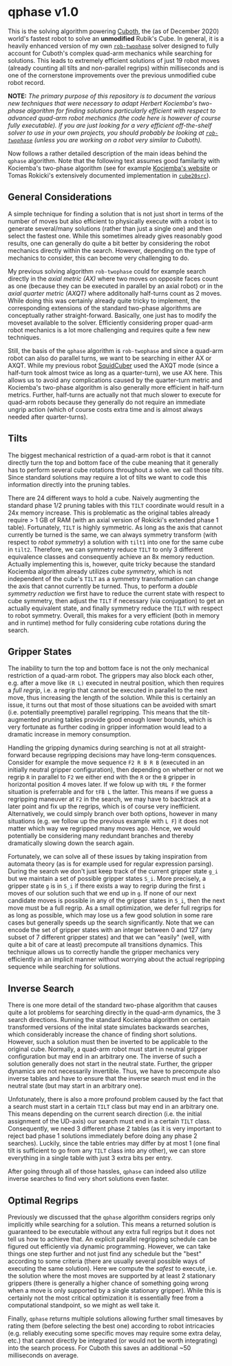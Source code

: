 # qphase v1.0

This is the solving algorithm powering [Cuboth](https://youtu.be/Kjb-MmwueEQ), the (as of December 2020) world's fastest robot to solve an **unmodified** Rubik's Cube. In general, it is a heavily enhanced version of my own [`rob-twophase`](https://github.com/efrantar/rob-twophase) solver designed to fully account for Cuboth's complex quad-arm mechanics while searching for solutions. This leads to extremely efficient solutions of just 19 robot moves (already counting all tilts and non-parallel regrips) within milliseconds and is one of the cornerstone improvements over the previous unmodified cube robot record.

**NOTE:** *The primary purpose of this repository is to document the various new techniques that were necessary to adapt Herbert Kociemba's two-phase algorithm for finding solutions particularly efficient with respect to advanced quad-arm robot mechanics (the code here is however of course fully executable). If you are just looking for a very efficient off-the-shelf solver to use in your own projects, you should probably be looking at [`rob-twophase`](https://github.com/efrantar/rob-twophase) (unless you are working on a robot very similar to Cuboth).*

Now follows a rather detailed description of the main ideas behind the `qphase` algorithm. Note that the following text assumes good familarity with Kociemba's two-phase algorithm (see for example [Kociemba's website](http://kociemba.org/cube.htm) or Tomas Rokicki's extensively documented implementation in [`cube20src`](http://kociemba.org/cube.htm)).

## General Considerations

A simple technique for finding a solution that is not just short in terms of the number of moves but also efficient to physically execute with a robot is to generate several/many solutions (rather than just a single one) and then select the fastest one. While this sometimes already gives reasonably good results, one can generally do quite a bit better by considering the robot mechanics directly within the search. However, depending on the type of mechanics to consider, this can become very challenging to do.

My previous solving algorithm `rob-twophase` could for example search directly in the *axial metric (AX)* where two moves on opposite faces count as one (because they can be executed in parallel by an axial robot) or in the *axial quarter metric (AXQT)* where additonally half-turns count as 2 moves. While doing this was certainly already quite tricky to implement, the corresponding extensions of the standard two-phase algorithms are conceptually rather straight-forward. Basically, one just has to modify the moveset available to the solver. Efficiently considering proper quad-arm robot mechanics is a lot more challenging and requires quite a few new techniques.

Still, the basis of the `qphase` algorithm is `rob-twophase` and since a quad-arm robot can also do parallel turns, we want to be searching in either AX or AXQT. While my previous robot [SquidCuber](https://www.youtube.com/watch?v=wLzn1w8vgM4) used the AXQT mode (since a half-turn took almost twice as long as a quarter-turn), we use AX here. This allows us to avoid any complications caused by the quarter-turn metric and Kociemba's two-phase algorithm is also generally more efficient in half-turn metrics. Further, half-turns are actually not that much slower to execute for quad-arm robots because they generally do not require an immediate ungrip action (which of course costs extra time and is almost always needed after quarter-turns).

## Tilts

The biggest mechanical restriction of a quad-arm robot is that it cannot directly turn the top and bottom face of the cube meaning that it generally has to perform several cube rotations throughout a solve. we call those *tilts*. Since standard solutions may require a lot of tilts we want to code this information directly into the pruning tables.

There are 24 different ways to hold a cube. Naively augmenting the standard phase 1/2 pruning tables with this `TILT` coordinate would result in a 24x memory increase. This is problematic as the original tables already require > 1 GB of RAM (with an axial version of Rokicki's extended phase 1 table). Fortunately, `TILT` is highly symmetric. As long as the axis that cannot currently be turned is the same, we can always symmetry transform (with respect to *robot symmetry*) a solution with `tilt1` into one for the same cube in `tilt2`. Therefore, we can symmetry reduce `TILT` to only 3 different equivalence classes and consequently achieve an 8x memory reduction. Actually implementing this is, however, quite tricky because the standard Kociemba algorithm already utilizes *cube symmetry*, which is not independent of the cube's `TILT` as a symmetry transformation can change the axis that cannot currently be turned. Thus, to perform a *double symmetry reduction* we first have to reduce the current state with respect to cube symmetry, then adjust the `TILT` if necessary (via conjugation) to get an actually equivalent state, and finally symmetry reduce the `TILT` with respect to robot symmetry. Overall, this makes for a very efficient (both in memory and in runtime) method for fully considering cube rotations during the search.

## Gripper States

The inability to turn the top and bottom face is not the only mechanical restriction of a quad-arm robot. The grippers may also block each other, e.g. after a move like `(R L)` executed in neutral position, which then requires a *full regrip*, i.e. a regrip that cannot be executed in parallel to the next move, thus increasing the length of the solution. While this is certainly an issue, it turns out that most of those situations can be avoided with smart (i.e. potentially preemptive) parallel regripping. This means that the tilt-augmented pruning tables provide good enough lower bounds, which is very fortunate as further coding in gripper information would lead to a dramatic increase in memory consumption.

Handling the gripping dynamics during searching is not at all straight-forward because regripping decisions may have long-term consquences. Consider for example the move sequence `F2 R B R B` (executed in an initially neutral gripper configuration), then depending on whether or not we regrip `R` in parallel to `F2` we either end with the `R` or the `B` gripper in horizontal position 4 moves later. If we folow up with `tRL F` the former situation is preferrable and for `tFB L` the latter. This means if we guess a regripping maneuver at `F2` in the search, we may have to backtrack at a later point and fix up the regrips, which is of course very inefficient. Alternatively, we could simply branch over both options, however in many situations (e.g. we follow up the previous example with `L F`) it does not matter which way we regripped many moves ago. Hence, we would potentially be considering many redundant branches and thereby dramatically slowing down the search again.

Fortunately, we can solve all of these issues by taking inspiration from automata theory (as is for example used for regular expression parsing). During the search we don't just keep track of the current gripper state `g_i` but we maintain a set of possible gripper states `S_i`. More precisely, a gripper state `g` is in `S_i` if there exists a way to regrip during the first `i` moves of our solution such that we end up in `g`. If none of our next candidate moves is possible in any of the gripper states in `S_i`, then the next move must be a full regrip. As a small optimization, we defer full regrips for as long as possible, which may lose us a few good solution in some rare cases but generally speeds up the search significantly. Note that we can encode the set of gripper states with an integer between 0 and 127 (any subset of 7 different gripper states) and that we can "easily" (well, with quite a bit of care at least) precompute all transitions dynamics. This technique allows us to correctly handle the gripper mechanics very efficiently in an implicit manner without worrying about the actual regripping sequence while searching for solutions.

## Inverse Search

There is one more detail of the standard two-phase algorithm that causes quite a lot problems for searching directly in the quad-arm dynamics, the 3 search directions. Running the standard Kociemba algorithm on certain transformed versions of the inital state simulates backwards searches, which considerably increase the chance of finding short solutions. However, such a solution must then be inverted to be applicable to the original cube. Normally, a quad-arm robot must start in neutral gripper configuration but may end in an arbitrary one. The inverse of such a solution generally does not start in the neutral state. Further, the gripper dynamics are not necessarily invertible. Thus, we have to precompute also inverse tables and have to ensure that the inverse search must end in the neutral state (but may start in an arbitrary one).

Unfotunately, there is also a more profound problem caused by the fact that a search must start in a certain `TILT` class but may end in an arbitrary one. This means depending on the current search direction (i.e. the initial assignment of the UD-axis) our search must end in a certain `TILT` class. Consequently, we need 3 different phase 2 tables (as it is very important to reject bad phase 1 solutions immediately before doing any phase 2 searches). Luckily, since the table entries may differ by at most 1 (one final tilt is sufficient to go from any `TILT` class into any other), we can store everything in a single table with just 3 extra bits per entry.

After going through all of those hassles, `qphase` can indeed also utilize inverse searches to find very short solutions even faster.

## Optimal Regrips

Previously we discussed that the `qphase` algorithm considers regrips only implicitly while searching for a solution. This means a returned solution is guaranteed to be executable without any extra full regrips but it does not tell us how to achieve that. An explicit parallel regripping schedule can be figured out efficiently via dynamic programming. However, we can take things one step further and not just find any schedule but the "best" according to some criteria (there are usually several possible ways of executing the same solution). Here we compute the *safest* to execute, i.e. the solution where the most moves are supported by at least 2 stationary grippers (there is generally a higher chance of something going wrong when a move is only supported by a single stationary gripper). While this is certainly not the most critical optimization it is essentially free from a computational standpoint, so we might as well take it.

Finally, `qphase` returns multiple solutions allowing further small timesaves by rating them (before selecting the best one) according to robot intricacies (e.g. reliably executing some specific moves may require some extra delay, etc.) that cannot directly be integrated (or would not be worth integrating) into the search process. For Cuboth this saves an additional ~50 milliseconds on average.
